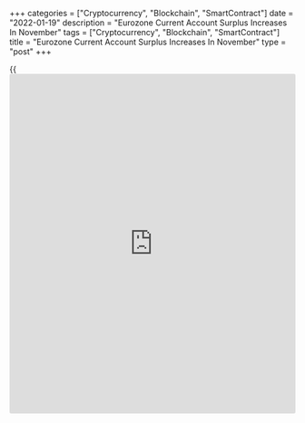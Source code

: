 +++
categories = ["Cryptocurrency", "Blockchain", "SmartContract"]
date = "2022-01-19"
description = "Eurozone Current Account Surplus Increases In November"
tags = ["Cryptocurrency", "Blockchain", "SmartContract"]
title = "Eurozone Current Account Surplus Increases In November"
type = "post"
+++

{{<iframe id="large-banner" src="https://www.bounty.group/#slide=20.0" width="100%" height="600" scrolling="no" style="border: 0px solid rgb(216, 221, 230); border-radius: 3px;">}}

The euro area current account surplus increased in November, the
European Central Bank said on Wednesday.

The current account surplus rose to EUR 24 billion in November from EUR
19 billion in the previous month.

During twelve months to November, the current account surplus totaled
EUR 320 billion, which was equivalent to 2.7 percent of GDP. In the same
period last year, the surplus totaled EUR 195 billion or 1.7 percent of
GDP.

The surplus on goods trade remained unchanged at EUR 16 billion in
November. At the same time, the surplus on services rose to EUR 23
billion from EUR 18 billion in the prior month.

Primary income was balanced in November and the shortfall on secondary
income was stable at EUR 15 billion.

In financial account, euro area residents' net acquisitions of non-euro
area portfolio investment securities totaled EUR 878 billion and non-
residents' net acquisitions of euro area portfolio investment securities
totaled EUR 165 billion in twelve months to November, data showed.

For comments and feedback [contact](https://www.playgroundfx.com/contact/): editorial@rtt[news](https://www.letsplayfx.com/blog/forex-news-website/).com

[Economic News][1]

 **What parts of the world are seeing the best (and worst) economic
performances lately? Click[here][2] to check out our [Econ Scorecard][2]
and find out! See up-to-the-moment [ranking](https://www.playgroundfx.com/blog/crypto-exchange-ranking/)s for the best and worst
performers in [GDP][3], [unemployment rate][4], [inflation][5] and much
more.**

   1. www.rtt[news](https://www.letsplayfx.com/blog/forex-news-website/).com/Content/EconomicNews.aspx
   2. www.rtt[news](https://www.letsplayfx.com/blog/forex-news-website/).com/economic-scorecard/world-rank/industrial-production/highest-performance.aspx
   3. www.rtt[news](https://www.letsplayfx.com/blog/forex-news-website/).com/economic-scorecard/world-rank/GDP/highest-performance.aspx
   4. www.rtt[news](https://www.letsplayfx.com/blog/forex-news-website/).com/economic-scorecard/world-rank/unemployment-rate/lowest-performance.aspx
   5. www.rtt[news](https://www.letsplayfx.com/blog/forex-news-website/).com/economic-scorecard/world-rank/CPI/highest-performance.aspx